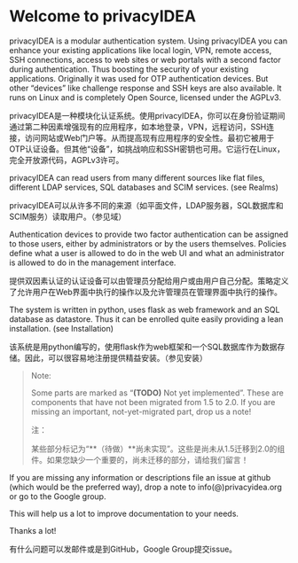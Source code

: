 # Welcome to privacyIDEA

privacyIDEA is a modular authentication system. Using privacyIDEA you can enhance your existing applications like local login, VPN, remote access, SSH connections, access to web sites or web portals with a second factor during authentication. Thus boosting the security of your existing applications. Originally it was used for OTP authentication devices. But other “devices” like challenge response  and SSH keys are also available. It runs on Linux and is completely Open Source, licensed under the AGPLv3.

privacyIDEA是一种模块化认证系统。使用privacyIDEA，你可以在身份验证期间通过第二种因素增强现有的应用程序，如本地登录，VPN，远程访问，SSH连接，访问网站或Web门户等。从而提高现有应用程序的安全性。最初它被用于OTP认证设备。但其他“设备”，如挑战响应和SSH密钥也可用。它运行在Linux，完全开放源代码，AGPLv3许可。

privacyIDEA can read users from many different sources like flat files, different LDAP services, SQL databases and SCIM services. (see Realms)

privacyIDEA可以从许多不同的来源（如平面文件，LDAP服务器，SQL数据库和SCIM服务）读取用户。（参见域）

Authentication devices to provide two factor authentication can be assigned to those users, either by administrators or by the users themselves. Policies define what a user is allowed to do in the web UI and what an administrator is allowed to do in the management interface.

提供双因素认证的认证设备可以由管理员分配给用户或由用户自己分配。策略定义了允许用户在Web界面中执行的操作以及允许管理员在管理界面中执行的操作。

The system is written in python, uses flask as web framework and an SQL database as datastore. Thus it can be enrolled quite easily providing a lean installation. (see Installation)

该系统是用python编写的，使用flask作为web框架和一个SQL数据库作为数据存储。因此，可以很容易地注册提供精益安装。（参见安装）

> Note:
> 
> Some parts are marked as “**(TODO)** Not yet implemented”. These are components that have not been migrated from 1.5 to 2.0. If you are missing an important, not-yet-migrated part, drop us a note!
> 
> 注：
> 
> 某些部分标记为“**（待做）**尚未实现”。这些是尚未从1.5迁移到2.0的组件。如果您缺少一个重要的，尚未迁移的部分，请给我们留言！

If you are missing any information or descriptions file an issue at github (which would be the preferred way), drop a note to info(@)privacyidea.org or go to the Google group.

This will help us a lot to improve documentation to your needs.

Thanks a lot!

有什么问题可以发邮件或是到GitHub，Google Group提交issue。